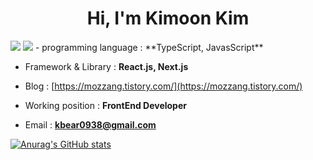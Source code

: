 <h1 align="center">Hi, I'm Kimoon Kim</h1>

<img src="https://img.shields.io/badge/React-61DAFB?style=flat-square&&logo=React&logoColor=white"/>
<img src="https://img.shields.io/badge/Next-000000style=flat-square&&logo=NextJS&logoColor=white"/>
- programming language : **TypeScript, JavasScript**

- Framework & Library : **React.js, Next.js**

- Blog : [https://mozzang.tistory.com/](https://mozzang.tistory.com/)

- Working position : **FrontEnd Developer**

- Email : **kbear0938@gmail.com**


[![Anurag's GitHub stats](https://github-readme-stats.vercel.app/api?username=MoZZANG)](https://github.com/anuraghazra/github-readme-stats)
